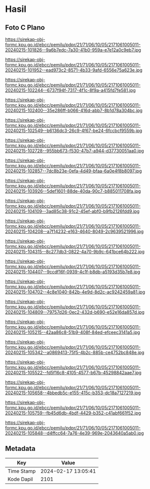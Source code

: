 # Hasil

## Foto C Plano

https://sirekap-obj-formc.kpu.go.id/ebcc/pemilu/pdpr/21/71/06/10/05/2171061005011-20240215-101826--9a6b7edc-7a30-41b0-959a-e7e12a0c9eb7.jpg

https://sirekap-obj-formc.kpu.go.id/ebcc/pemilu/pdpr/21/71/06/10/05/2171061005011-20240215-101952--ead973c2-8571-4b33-9afd-6556e75a623e.jpg

https://sirekap-obj-formc.kpu.go.id/ebcc/pemilu/pdpr/21/71/06/10/05/2171061005011-20240215-102244--6737f94f-7317-4f1c-8f9a-a415fd7fe581.jpg

https://sirekap-obj-formc.kpu.go.id/ebcc/pemilu/pdpr/21/71/06/10/05/2171061005011-20240215-102400--35e286ff-b066-416d-abb7-8b1d78a304bc.jpg

https://sirekap-obj-formc.kpu.go.id/ebcc/pemilu/pdpr/21/71/06/10/05/2171061005011-20240215-102549--b6136dc3-26c9-4f67-be24-6fccbcf9559b.jpg

https://sirekap-obj-formc.kpu.go.id/ebcc/pemilu/pdpr/21/71/06/10/05/2171061005011-20240215-102728--955bb673-f530-47b7-a944-d37730051aa0.jpg

https://sirekap-obj-formc.kpu.go.id/ebcc/pemilu/pdpr/21/71/06/10/05/2171061005011-20240215-102857--7dc8b23e-0efa-4d49-bfaa-6a0e4f8b8097.jpg

https://sirekap-obj-formc.kpu.go.id/ebcc/pemilu/pdpr/21/71/06/10/05/2171061005011-20240215-103926--5def1601-88de-40da-90c7-b885011708fa.jpg

https://sirekap-obj-formc.kpu.go.id/ebcc/pemilu/pdpr/21/71/06/10/05/2171061005011-20240215-104109--3ad85c38-91c2-45ef-abf0-b9fb2126fdd9.jpg

https://sirekap-obj-formc.kpu.go.id/ebcc/pemilu/pdpr/21/71/06/10/05/2171061005011-20240215-104208--a7f14232-e163-4640-8049-2c9639521996.jpg

https://sirekap-obj-formc.kpu.go.id/ebcc/pemilu/pdpr/21/71/06/10/05/2171061005011-20240215-104315--8c277db3-0822-4a70-9b9c-641bce64b222.jpg

https://sirekap-obj-formc.kpu.go.id/ebcc/pemilu/pdpr/21/71/06/10/05/2171061005011-20240215-104407--9ccdf16f-0939-4c1f-b8db-a5193d35b7e8.jpg

https://sirekap-obj-formc.kpu.go.id/ebcc/pemilu/pdpr/21/71/06/10/05/2171061005011-20240215-104702--4c8e1040-842b-4e9d-8d2c-ac9242459a81.jpg

https://sirekap-obj-formc.kpu.go.id/ebcc/pemilu/pdpr/21/71/06/10/05/2171061005011-20240215-104809--79757d26-0ec2-432d-b690-e52e16da857d.jpg

https://sirekap-obj-formc.kpu.go.id/ebcc/pemilu/pdpr/21/71/06/10/05/2171061005011-20240215-105215--42aa86c8-51b9-408f-84ed-efceec3141a5.jpg

https://sirekap-obj-formc.kpu.go.id/ebcc/pemilu/pdpr/21/71/06/10/05/2171061005011-20240215-105342--a0869413-75f5-4b2c-885b-ce4752bc848e.jpg

https://sirekap-obj-formc.kpu.go.id/ebcc/pemilu/pdpr/21/71/06/10/05/2171061005011-20240215-105522--fd5f16c8-4105-4577-b67b-45298842aae7.jpg

https://sirekap-obj-formc.kpu.go.id/ebcc/pemilu/pdpr/21/71/06/10/05/2171061005011-20240215-105658--4bbedb5c-e155-415c-b353-dc18a7127219.jpg

https://sirekap-obj-formc.kpu.go.id/ebcc/pemilu/pdpr/21/71/06/10/05/2171061005011-20240215-105759--fb45d6db-4bdf-4429-b352-c41abf661f52.jpg

https://sirekap-obj-formc.kpu.go.id/ebcc/pemilu/pdpr/21/71/06/10/05/2171061005011-20240215-105848--d4ffcc64-7a76-4e39-969e-2043640a5ab0.jpg


## Metadata

| Key        | Value               |
| ---------- | ------------------- |
| Time Stamp | 2024-02-17 13:05:41 |
| Kode Dapil | 2101                |



